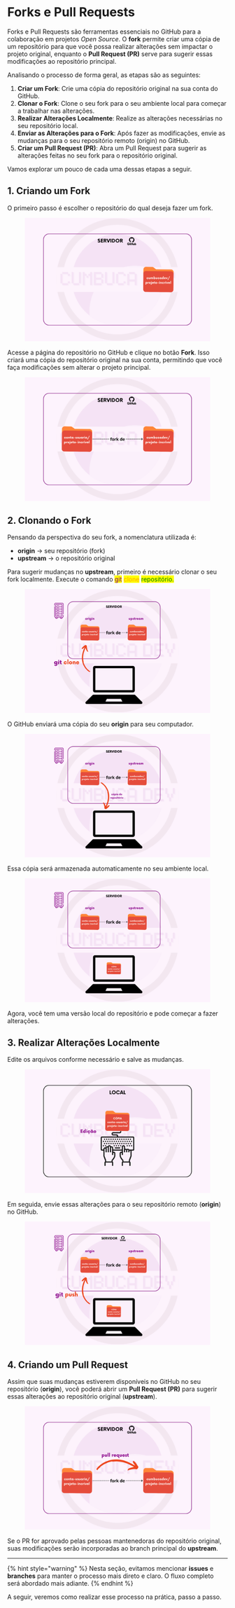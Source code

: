 # Forks e Pull Requests

Forks e Pull Requests são ferramentas essenciais no GitHub para a colaboração em projetos _Open Source_. O **fork** permite criar uma cópia de um repositório para que você possa realizar alterações sem impactar o projeto original, enquanto o **Pull Request (PR)** serve para sugerir essas modificações ao repositório principal.

Analisando o processo de forma geral, as etapas são as seguintes:

1. **Criar um Fork**: Crie uma cópia do repositório original na sua conta do GitHub.
2. **Clonar o Fork**: Clone o seu fork para o seu ambiente local para começar a trabalhar nas alterações.
3. **Realizar** **Alterações Localmente**: Realize as alterações necessárias no seu repositório local.
4. **Enviar as Alterações para o Fork**: Após fazer as modificações, envie as mudanças para o seu repositório remoto (origin) no GitHub.
5. **Criar um Pull Request (PR)**: Abra um Pull Request para sugerir as alterações feitas no seu fork para o repositório original.

Vamos explorar um pouco de cada uma dessas etapas a seguir.

## 1. Criando um Fork

O primeiro passo é escolher o repositório do qual deseja fazer um fork.

<figure><img src="../../.gitbook/assets/workflow com fork 1.png" alt=""><figcaption></figcaption></figure>

Acesse a página do repositório no GitHub e clique no botão **Fork**. Isso criará uma cópia do repositório original na sua conta, permitindo que você faça modificações sem alterar o projeto principal.

<figure><img src="../../.gitbook/assets/workflow com fork 2.png" alt=""><figcaption></figcaption></figure>

## 2. Clonando o Fork

Pensando da perspectiva do seu fork, a nomenclatura utilizada é:

* **origin** → seu repositório (fork)
* **upstream** → o repositório original

Para sugerir mudanças no **upstream**, primeiro é necessário clonar o seu fork localmente. Execute o comando <mark style="color:purple;">git</mark> <mark style="color:orange;">clone</mark> <mark style="color:green;">repositório.</mark>

<figure><img src="../../.gitbook/assets/workflow com fork 3.png" alt=""><figcaption></figcaption></figure>

O GitHub enviará uma cópia do seu **origin** para seu computador.

<figure><img src="../../.gitbook/assets/workflow com fork 4.png" alt=""><figcaption></figcaption></figure>

Essa cópia será armazenada automaticamente no seu ambiente local.

<figure><img src="../../.gitbook/assets/workflow com fork 5.png" alt=""><figcaption></figcaption></figure>

Agora, você tem uma versão local do repositório e pode começar a fazer alterações.

## 3. Realizar **Alterações Localmente**

Edite os arquivos conforme necessário e salve as mudanças.

<figure><img src="../../.gitbook/assets/workflow com fork 6.png" alt=""><figcaption></figcaption></figure>

Em seguida, envie essas alterações para o seu repositório remoto (**origin**) no GitHub.

<figure><img src="../../.gitbook/assets/workflow com fork 7.png" alt=""><figcaption></figcaption></figure>

## 4. Criando um Pull Request

Assim que suas mudanças estiverem disponíveis no GitHub no seu repositório (**origin**), você poderá abrir um **Pull Request (PR)** para sugerir essas alterações ao repositório original (**upstream**).

<figure><img src="../../.gitbook/assets/workflow com fork 8.png" alt=""><figcaption></figcaption></figure>

Se o PR for aprovado pelas pessoas mantenedoras do repositório original, suas modificações serão incorporadas ao branch principal do **upstream**.

***

{% hint style="warning" %}
Nesta seção, evitamos mencionar **issues** e **branches** para manter o processo mais direto e claro. O fluxo completo será abordado mais adiante.
{% endhint %}

A seguir, veremos como realizar esse processo na prática, passo a passo.
